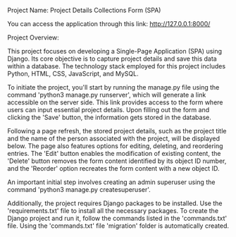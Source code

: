Project Name: Project Details Collections Form (SPA)

You can access the application through this link: http://127.0.0.1:8000/

Project Overview:

This project focuses on developing a Single-Page Application (SPA) using Django. Its core objective is to capture project details and save this data within a database. The technology stack employed for this project includes Python, HTML, CSS, JavaScript, and MySQL.

To initiate the project, you'll start by running the manage.py file using the command 'python3 manage.py runserver', which will generate a link accessible on the server side. This link provides access to the form where users can input essential project details. Upon filling out the form and clicking the 'Save' button, the information gets stored in the database.

Following a page refresh, the stored project details, such as the project title and the name of the person associated with the project, will be displayed below. The page also features options for editing, deleting, and reordering entries. The 'Edit' button enables the modification of existing content, the 'Delete' button removes the form content identified by its object ID number, and the 'Reorder' option recreates the form content with a new object ID.

An important initial step involves creating an admin superuser using the command 'python3 manage.py createsuperuser'.

Additionally, the project requires Django packages to be installed. Use the 'requirements.txt' file to install all the necessary packages. To create the Django project and run it, follow the commands listed in the 'commands.txt' file. Using the 'commands.txt' file 'migration' folder is automatically created.

